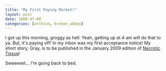 ```yaml
---
title: "My First Paying Market!"
layout: post
date: 2008-07-08
categories: [archive, broken_abbey]
---
```


I got up this morning, groggy as hell. Yeah, getting up at 4 am will do that to
ya. But, it's paying off! In my inbox was my first acceptance notice! My short
story, Gray, is to be published in the January 2009 edition of
[Necrotic Tissue](http://www.necrotictissue.com "Necrotic Tissue.")!

Sweeeeet... I'm going back to bed.
